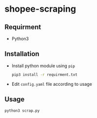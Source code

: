 # shopee-scraping

## Requirment

- Python3

## Installation

- Install python module using `pip`

    ```sh
    pip3 install -r requirment.txt
    ```

- Edit `config.yaml` file according to usage

## Usage

```sh
python3 scrap.py
```
